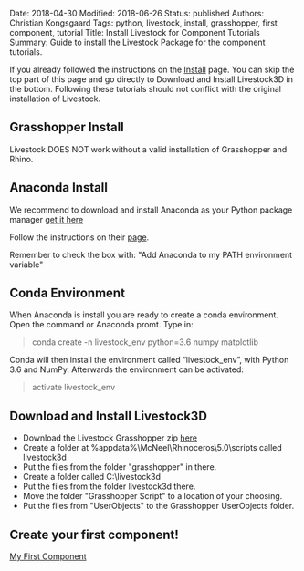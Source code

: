 Date: 2018-04-30
Modified: 2018-06-26
Status: published
Authors: Christian Kongsgaard
Tags: python, livestock, install, grasshopper, first component, tutorial
Title: Install Livestock for Component Tutorials
Summary: Guide to install the Livestock Package for the component tutorials.

If you already followed the instructions on the [Install]({filename}/posts/install.md) page. You can skip the top part of this page and go
directly to Download and Install Livestock3D in the bottom. Following these tutorials should not conflict with the
original installation of Livestock.


## Grasshopper Install
Livestock DOES NOT work without a valid installation of Grasshopper and Rhino.

## Anaconda Install
We recommend to download and install Anaconda as your Python package manager
[get it here](https://www.anaconda.com/download/)

Follow the instructions on their [page](https://docs.anaconda.com/anaconda/install/windows).

Remember to check the box with: "Add Anaconda to my PATH environment variable"

## Conda Environment
When Anaconda is install you are ready to create a conda environment. 
Open the command or Anaconda promt. Type in:

> conda create -n livestock_env python=3.6 numpy matplotlib

Conda will then install the environment called “livestock_env”, with Python 3.6 and NumPy. 
Afterwards the environment can be activated:

> activate livestock_env

## Download and Install Livestock3D

* Download the Livestock Grasshopper zip [here](https://github.com/livestock3d/livestock3d/archive/master.zip)
* Create a folder at %appdata%\McNeel\Rhinoceros\5.0\scripts called livestock3d
* Put the files from the folder "grasshopper" in there. 
* Create a folder called C:\livestock3d
* Put the files from the folder livestock3d there.
* Move the folder "Grasshopper Script" to a location of your choosing. 
* Put the files from "UserObjects" to the Grasshopper UserObjects folder.

## Create your first component!
[My First Component]({filename}/posts/first_component.md)